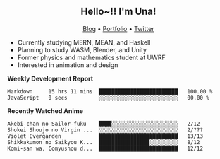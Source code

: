<h2 align="center">
  Hello~!! I'm Una!
</h2>

<p align="center">
  <a href="https://anarchy.website/">Blog</a> &bull;
  <a href="https://una-ada.github.io/">Portfolio</a> &bull;
  <a href="https://twitter.com/unaxiii">Twitter</a>
</p>

- Currently studying MERN, MEAN, and Haskell
- Planning to study WASM, Blender, and Unity
- Former physics and mathematics student at UWRF
- Interested in animation and design

**Weekly Development Report**

<!--START_SECTION:waka-->

```text
Markdown     15 hrs 11 mins  █████████████████████████   100.00 %
JavaScript   0 secs          ░░░░░░░░░░░░░░░░░░░░░░░░░   00.00 %
```

<!--END_SECTION:waka-->

**Recently Watched Anime**

<!-- RECENT-ANIME:START -->

    Akebi-chan no Sailor-fuku    ████░░░░░░░░░░░░░░░░░░░░░   2/12
    Shokei Shoujo no Virgin ...  ░░░░░░░░░░░░░░░░░░░░░░░░░   2/???
    Violet Evergarden            █████████████████████████   13/13
    Shikkakumon no Saikyou K...  ████████████████░░░░░░░░░   8/12
    Komi-san wa, Comyushou d...  █████████████████████████   12/12
<!-- RECENT-ANIME:END -->
